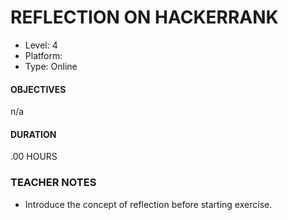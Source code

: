 # REFLECTION ON HACKERRANK
* Level: 4
* Platform: 
* Type: Online

#### OBJECTIVES
n/a

#### DURATION
.00 HOURS

### TEACHER NOTES 

* Introduce the concept of reflection before starting exercise.
